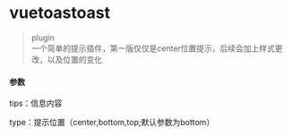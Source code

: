 # vuetoastoast

> plugin  
一个简单的提示插件，第一版仅仅是center位置提示，后续会加上样式更改，以及位置的变化


#### 参数  

tips：信息内容  

type：提示位置（center,bottom,top;默认参数为bottom）

